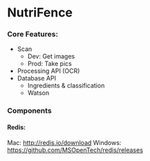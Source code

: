 # NutriFence

### Core Features:
- Scan
   - Dev: Get images
   - Prod: Take pics
- Processing API (OCR)
- Database API
    - Ingredients & classification
    - Watson
 


### Components
#### Redis: 
Mac: http://redis.io/download
Windows: https://github.com/MSOpenTech/redis/releases
